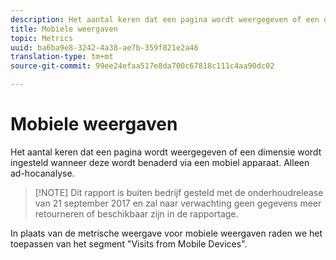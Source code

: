 ```yaml
---
description: Het aantal keren dat een pagina wordt weergegeven of een dimensie wordt ingesteld wanneer deze wordt benaderd via een mobiel apparaat. Alleen ad-hocanalyse.
title: Mobiele weergaven
topic: Metrics
uuid: ba6ba9e8-3242-4a38-ae7b-359f821e2a46
translation-type: tm+mt
source-git-commit: 99ee24efaa517e8da700c67818c111c4aa90dc02

---
```



# Mobiele weergaven

Het aantal keren dat een pagina wordt weergegeven of een dimensie wordt ingesteld wanneer deze wordt benaderd via een mobiel apparaat. Alleen ad-hocanalyse.

> [!NOTE] Dit rapport is buiten bedrijf gesteld met de onderhoudrelease van 21 september 2017 en zal naar verwachting geen gegevens meer retourneren of beschikbaar zijn in de rapportage.

In plaats van de metrische weergave voor mobiele weergaven raden we het toepassen van het segment &quot;Visits from Mobile Devices&quot;.
